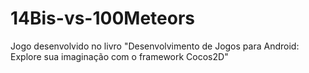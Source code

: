 # 14Bis-vs-100Meteors
Jogo desenvolvido no livro "Desenvolvimento de Jogos para Android: Explore sua imaginação com o framework Cocos2D"
